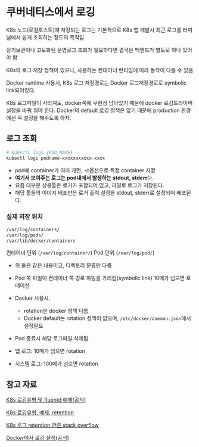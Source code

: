# 쿠버네티스에서 로깅

K8s 노드(로컬호스트)에 저장되는 로그는 기본적으로 K8s 앱 개발시 최근 로그를 터미널에서 쉽게 조회하는 정도의 목적임

장기보관이나 고도화된 운영로그 조회가 필요하다면 결국은 백엔드가 별도로  하나 있어야 함

K8s의 로그 저장 정책이 있으나, 사용하는 컨테이너 런타임에 따라 동작이 다를 수 있음

Docker runtime 사용시, K8s 로그 저장경로는 Docker 로그저장경로로 symbolic link되어있다.

K8s 로그파일이 사라져도, docker쪽에 무한정 남아있기 때문에 docker 로깅드라이버 설정을 바꿔 줘야 한다. Docker의 default 로깅 정책은 없기 때문에 production 환경에선 꼭 설정을 해주도록 하자.

## 로그 조회

```sh
# kubectl logs {POD_NAME}
kubectl logs podname-xxxxxxxxxxx-xxxx
```

- pod에 container가 여러 개면, -c옵션으로 특정 container 지정
- **여기서 보여주는 로그는 pod내에서 발생하는 stdout, stderr**다.
- 요즘 대부분 상용툴은 로거가 포함되어 있고, 파일로 로그가 저장된다.
- 해당 툴들의 이미지 배포판은 로거 출력 설정을 stdout, stderr로 설정되어 배포된다.

### 실제 저장 위치

```sh
/var/log/containers/
/var/log/pods/
/var/lib/docker/containers
```

컨테이너 단위 (`/var/log/container/`)
Pod 단위 (`/var/log/pod/`)

- 위 둘은 같은 내용이고, 디렉토리 분류만 다름
- Pod 쪽 파일이 컨테이너 쪽 경로 파일을 가리킴(symbolic link)
10메가 넘으면 로테이션

- Docker 사용시,
  - rotation은 docker 정책 다름
  - Docker default는 rotation 정책이 없으며, `/etc/docker/daemon.json`에서 설정필요
  
- Pod 종료시 해당 로그파일 삭제됨

- 앱 로그: 10메가 넘으면 rotation
- 시스템 로그: 100메가 넘으면 rotation


## 참고 자료

[K8s 로깅유형 및 fluentd 예제(공식)](https://kubernetes.io/docs/concepts/cluster-administration/logging/#logging-at-the-node-level)

[K8s 로깅유형, 예제, retention](https://unofficial-kubernetes.readthedocs.io/en/latest/concepts/cluster-administration/logging/)

[K8s 로그 retention 관련 stack overflow](https://stackoverflow.com/questions/71948846/kubernetes-pod-logs-retention)

[Docker에서 로깅 설정(공식)](https://docs.docker.com/config/containers/logging/configure/)

